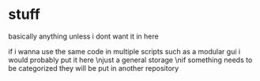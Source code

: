 # stuff
basically anything unless i dont want it in here

if i wanna use the same code in multiple scripts such as a modular gui i would probably put it here
\njust a general storage
\nif something needs to be categorized they will be put in another repository
